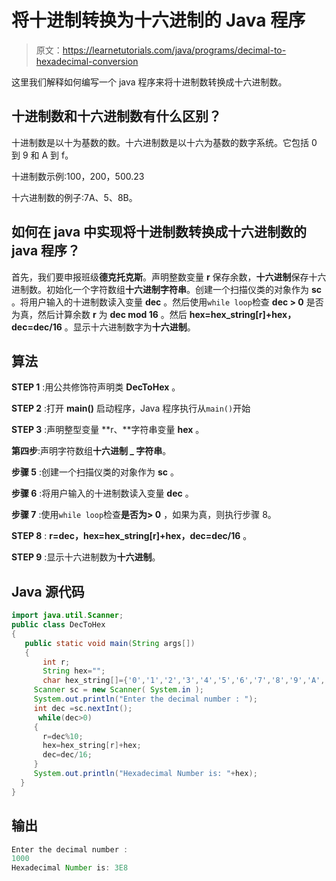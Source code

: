 # 将十进制转换为十六进制的 Java 程序

> 原文：<https://learnetutorials.com/java/programs/decimal-to-hexadecimal-conversion>

这里我们解释如何编写一个 java 程序来将十进制数转换成十六进制数。

## 十进制数和十六进制数有什么区别？

十进制数是以十为基数的数。十六进制数是以十六为基数的数字系统。它包括 0 到 9 和 A 到 f。

十进制数示例:100，200，500.23

十六进制数的例子:7A、5、8B。

## 如何在 java 中实现将十进制数转换成十六进制数的 java 程序？

首先，我们要申报班级**德克托克斯**。声明整数变量 **r** 保存余数，**十六进制**保存十六进制数。初始化一个字符数组**十六进制字符串**。创建一个扫描仪类的对象作为 **sc** 。将用户输入的十进制数读入变量 **dec** 。然后使用`while loop`检查 **dec > 0** 是否为真，然后计算余数 **r** 为 **dec mod 16** 。然后 **hex=hex_string[r]+hex，dec=dec/16** 。显示十六进制数字为**十六进制**。

## 算法

**STEP 1** :用公共修饰符声明类 **DecToHex** 。

**STEP 2** :打开 **main()** 启动程序，Java 程序执行从`main()`开始

**STEP 3** :声明整型变量 **r、**字符串变量 **hex** 。

**第四步**:声明字符数组**十六进制 _ 字符串**。

**步骤 5** :创建一个扫描仪类的对象作为 **sc** 。

**步骤 6** :将用户输入的十进制数读入变量 **dec** 。

**步骤 7** :使用`while loop`检查**是否为> 0** ，如果为真，则执行步骤 8。

**STEP 8** : **r=dec，hex=hex_string[r]+hex，dec=dec/16** 。

**STEP 9** :显示十六进制数为**十六进制**。

## Java 源代码

```java
import java.util.Scanner;
public class DecToHex
{
   public static void main(String args[])
   {
       int r;
       String hex="";
       char hex_string[]={'0','1','2','3','4','5','6','7','8','9','A','B','C','D','E','F'};
     Scanner sc = new Scanner( System.in );
     System.out.println("Enter the decimal number : ");
     int dec =sc.nextInt();
      while(dec>0)
     {
       r=dec%10; 
       hex=hex_string[r]+hex; 
       dec=dec/16;
     }
     System.out.println("Hexadecimal Number is: "+hex);
  }
}

```

## 输出

```java
Enter the decimal number :
1000 
Hexadecimal Number is: 3E8
```